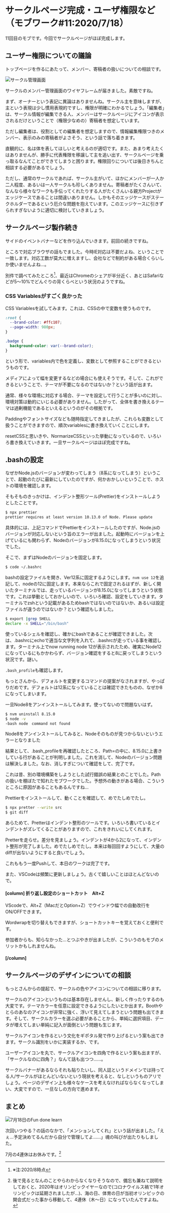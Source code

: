 # サークルページ完成・ユーザ権限など （モブワーク#11:2020/7/18）

11回目のモブです。今回でサークルページがほぼ完成します。

## ユーザー権限についての議論

トップページを作るにあたって、メンバー、寄稿者の扱いについての相談です。

![サークル管理画面](chap-mob-0718/circleConfig.png?scale=0.8)

サークルのメンバー管理画面のワイヤフレームが届きました。素敵ですね。

まず、オーナーという表記に異論はありませんね。サークル主を意味しますが、主という表現は少し慣用表現的ですし、権限が明確にわかるでしょう。「編集者」は、サークル情報が編集できる人、メンバーはサークルページにアイコンが表示されるだけということで（権限少なめの）寄稿者を想定しています。

ただし編集者は、役割としての編集者を想定しますので、情報編集権限つきのメンバー、表示のみの寄稿者がよさそう、という話で落ち着きます。

直観的に、名は体を表してほしいと考えるのが適切です。また、あまり考えたくはありませんが、勝手に代表権限を移譲して主を追い出す、サークルページを乗っ取るなんてことができてしまうと困ります。権限回りについては後日きちんと相談する必要があるでしょう。

ただし、通常のサークルであれば、サークル主がいて、ほかにメンバーが一人か二人程度、あるいは一人サークルも珍しくありません。寄稿者がたくさんいて、なんなら様々なワークも手伝ってくれたりする人がたくさんいる親方Projectがエッジケースであることは間違いありません。しかもそのエッジケースがステークホルダーであるという厄介な問題を抱えています。このエッジケースに引きずられすぎないように適切に検討していきましょう。

## サークルページ製作続き

サイドのイベントバナーなどを作り込んでいきます。前回の続きですね。

ところで対応ブラウザの話もでました。今時IE対応は不要だよね、ということで一致します。対応工数が莫大に増えますし、会社などで制約がある場合くらいしか使いませんよね…。

別件で調べてみたところ[^share]、最近はChromeのシェアが半分近く、あとはSafariなどが5～10%でどんぐりの背くらべという状況のようですね。

[^share]: ※注:2020/8時点

### CSS Variablesがすごく良かった

CSS Variablesを試してみます。これは、CSSの中で変数を使うものです。

```css variables.css
:root {
  --brand-color: #ffc107;
  --page-width: 980px;
}
```

```css index_modules.css
.badge {
  background-color: var(--brand-color);
}
```

という形で、variables内で色を定義し、変数として参照することができるというものです。

メディアによって幅を変更するなどの場合にも使えそうです。そして、これができるということで、テーマが不要になるのではないか？という話が出ます。

通常、様々な環境に対応する場合、テーマを設定して行うことが多いのに対し、環境対策は動的にいじる必要がありません。したがって、全体を書き換えるテーマは過剰機能であるといえるというのがその根拠です。

Paddingやフォントサイズなども随時指定してきましたが、これらも変数として扱うことができますので、順次variablesに書き換えていくことにします。

resetCSSと思いきや、NormarizeCSSといった挙動になっているので、いろいろ書き換えていきます。一旦サークルページはほぼ完成ですね。

## .bashの設定

なぜかNode.jsのバージョンが変わってしまう（8系になってしまう）ということで、起動のたびに最新にしていたのですが、何かおかしいということで、ホストの環境を確認します。

そもそものきっかけは、インデント整形ツール(Prettier)をインストールしようとしたことです。

```sh
$ npx prettier
prettier requires at least version 10.13.0 of Node. Please update
```

具体的には、上記コマンドでPrettierをインストールしたのですが、Node.jsのバージョンが対応しないという旨のエラーが出ました。起動時にバージョンを上げているにも関わらず、Nodeのバージョンが8.15.0になってしまうという状況でした。

そこで、まずはNodeのバージョンを固定します。

```sh
$ code ~/.bashrc
```

bashの設定ファイルを開き、Ver12系に固定するようにします。`nvm use 12`を追記して、nodeの12に固定します。本来ならこれで固定されるはずが、新しく開いたターミナルでは、走っているバージョンが8.15.0になってしまうという状態です。これは挙動としておかしいので、いろいろ確認、設定をしていきます。ターミナルでzshという記載があるためbashではないのではないか、あるいは設定ファイルが違うのではないか？という確認もしました。

```sh
$ export |grep SHELL
declare -x SHELL="/bin/bash"
```

使っているシェルを確認し、確かにbashであることが確認できました。次は、.bashrcにechoで適当な文字列を入れて、.bashrcが走っている事を確認します。ターミナル上でnow running node 12が表示されたため、確実にNode12になっているにもかかわらず、バージョン確認をすると8に戻ってしまうという状況です。謎い。

`.bash_profile`も確認します。

もっとさんから、デフォルトを変更するコマンドの提案がなされますが、やっぱりだめです。デフォルトは12系になっていることは確認できたものの、なぜか8になってしまいます。

一旦Node8をアンインストールしてみます。使ってないので問題ないはず。

```sh
$ nvm uninstall 8.15.0
$ node -v
-bash node　command not found
```

Node8をアンインストールしてみると、Nodeそのものが見つからないというエラーとなりました

結果として、.bash_profileを再確認したところ、Path=の中に、8.15.0に上書きしている行があることが判明しました。これを消して、Nodeのバージョン問題は解決しました。なお、消しすぎについて確認をして、完了です。

これは昔、別の環境構築をしようとした試行錯誤の結果とのことでした。Pathの扱いを棚ぼたで知れたモブワークでした。予想外の動きがある場合、こういうところに原因があることもあるんですね…

Prettierをインストールして、動くことを確認して、めでたしめでたし。

```sh
$ npx pretter --write src
$ git diff
```

あらためて、Pretterはインデント整形のツールです。いろいろ書いているとインデントがズレてくることがありますので、これをきれいにしてくれます。

Pretterを走らせ。差分を見ましょう。インデントが4から2になって、インデント整形が完了しました。めでたしめでたし。本来は毎回回すようにして、大量のdiffが出ないようにすると良いでしょう。

これももう一度Pushして、本日のワークは完了です。

また、VSCodeは頻繁に更新しましょう。古くて嬉しいことはほとんどないので。

#### [column] 折り返し設定のショートカット　Alt+Z

VScodeで、Alt+Z（MacだとOption+Z）でウインドウ幅での自動改行をON/OFFできます。

Wordwrapを切り替えもできますが、ショートカットキーを覚えておくと便利です。

参加者からも、知らなかった…とつぶやきが出ましたが、こういうのもモブのメリットかもしれませんね。

#### [/column]

## サークルページのデザインについての相談

もっとさんからの提起で、サークルの色やアイコンについての相談に移ります。

サークルのアイコンというものは基本存在しませんし、新しく作ったりするのも大変です。テーマカラーを任意に設定できるようにしたいとか出ます。Boothやとらのあなのアイコンが非常に強く、浮いて見えてしまうという問題も出てきます。そして、サークルカラーを選ぶ必要があることから、単純に選択項目、データが増えてしまい単純に記入が面倒という問題も生じます。

サークルアイコンを作るという文化をギポタル発で作り上げるという案も出てきます。サークル識別をいかに実装するか、です。

ユーザーアイコンを丸で、サークルアイコンを四角で作るという案も出ますが、「サークルなのに四角？」なんて話も出つつ……。

サークルバナーがあるならそれも貼りたいし、同人誌というドメインでは持ってる人/サークルがほとんどいないという現状を考えると、なしというものアリでしょう。ページのデザイン上も様々なケースを考えなければならなくなってしまい、大変ですので、一旦なしの方向で進めます。

## まとめ

![7月18日のFun done learn](chap-mob-0718/0718fundonelearn.png?scale=0.8)

次回いつやる？の話のなかで、「メンションしてくれ」という話が出ました。「えぇ…予定決めてるんだから自分で管理してよ……」魂の叫びが出たりもしました。

7月の4連休はお休みです。[^Holiday]

[^Holiday]: 後で見るとなんのことやらわからなくなりそうなので、備忘も兼ねて説明をしておくと、2020年はオリンピックイヤーなので(コロナウイルス禍で1年オリンピックは延期されましたが…)、海の日、体育の日が当初オリンピックの開会式だった事から移動して、4連休（木～日）になっていたんですよね。
